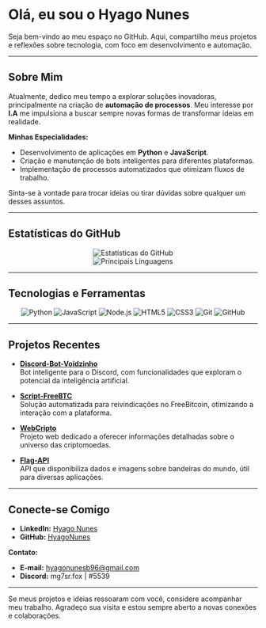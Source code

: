 # Olá, eu sou o Hyago Nunes

Seja bem-vindo ao meu espaço no GitHub. Aqui, compartilho meus projetos e reflexões sobre tecnologia, com foco em desenvolvimento e automação.

---

## Sobre Mim

Atualmente, dedico meu tempo a explorar soluções inovadoras, principalmente na criação de **automação de processos**. Meu interesse por **I.A** me impulsiona a buscar sempre novas formas de transformar ideias em realidade.

**Minhas Especialidades:**
- Desenvolvimento de aplicações em **Python** e **JavaScript**.
- Criação e manutenção de bots inteligentes para diferentes plataformas.
- Implementação de processos automatizados que otimizam fluxos de trabalho.

Sinta-se à vontade para trocar ideias ou tirar dúvidas sobre qualquer um desses assuntos.

---

## Estatísticas do GitHub

<div align="center">
  <img src="https://github-readme-stats.vercel.app/api?username=HyagoNunes&show_icons=true&theme=radical" alt="Estatísticas do GitHub">
  <br>
  <img src="https://github-readme-stats.vercel.app/api/top-langs/?username=HyagoNunes&layout=compact&theme=radical" alt="Principais Linguagens">
</div>

---

## Tecnologias e Ferramentas

<div align="center">
  <img src="https://img.shields.io/badge/Python-3776AB?style=for-the-badge&logo=python&logoColor=white" alt="Python">
  <img src="https://img.shields.io/badge/JavaScript-F7DF1E?style=for-the-badge&logo=javascript&logoColor=black" alt="JavaScript">
  <img src="https://img.shields.io/badge/Node.js-339933?style=for-the-badge&logo=nodedotjs&logoColor=white" alt="Node.js">
  <img src="https://img.shields.io/badge/HTML5-E34F26?style=for-the-badge&logo=html5&logoColor=white" alt="HTML5">
  <img src="https://img.shields.io/badge/CSS3-1572B6?style=for-the-badge&logo=css3&logoColor=white" alt="CSS3">
  <img src="https://img.shields.io/badge/Git-F05032?style=for-the-badge&logo=git&logoColor=white" alt="Git">
  <img src="https://img.shields.io/badge/GitHub-181717?style=for-the-badge&logo=github&logoColor=white" alt="GitHub">
</div>

---

## Projetos Recentes

- **[Discord-Bot-Voidzinho](https://github.com/HyagoNunes/Discord-Bot-Voidzinho)**  
  Bot inteligente para o Discord, com funcionalidades que exploram o potencial da inteligência artificial.

- **[Script-FreeBTC](https://github.com/HyagoNunes/Script-FreeBTC)**  
  Solução automatizada para reivindicações no FreeBitcoin, otimizando a interação com a plataforma.

- **[WebCripto](https://github.com/HyagoNunes/WebCripto)**  
  Projeto web dedicado a oferecer informações detalhadas sobre o universo das criptomoedas.

- **[Flag-API](https://github.com/HyagoNunes/Flag-API)**  
  API que disponibiliza dados e imagens sobre bandeiras do mundo, útil para diversas aplicações.

---

## Conecte-se Comigo

- **LinkedIn:** [Hyago Nunes](https://www.linkedin.com/in/seu-perfil/)
- **GitHub:** [HyagoNunes](https://github.com/HyagoNunes)

**Contato:**  
- **E-mail:** [hyagonunesb96@gmail.com](mailto:hyagonunesb96@gmail.com)  
- **Discord:** mg7sr.fox | #5539

---

Se meus projetos e ideias ressoaram com você, considere acompanhar meu trabalho. Agradeço sua visita e estou sempre aberto a novas conexões e colaborações.
